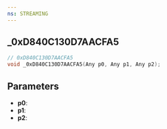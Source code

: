 ```yaml
---
ns: STREAMING
---
```

## _0xD840C130D7AACFA5

```c
// 0xD840C130D7AACFA5
void _0xD840C130D7AACFA5(Any p0, Any p1, Any p2);
```

## Parameters
* **p0**:
* **p1**:
* **p2**:
